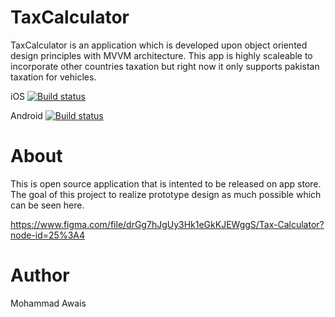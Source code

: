 # TaxCalculator
TaxCalculator is an application which is developed upon object oriented design principles with MVVM architecture. This app is highly scaleable to incorporate other countries taxation but right now it only supports pakistan taxation for vehicles.

iOS
[![Build status](https://build.appcenter.ms/v0.1/apps/c1784078-f465-4d83-8f33-73f89d145d3a/branches/master/badge)](https://appcenter.ms)

Android
[![Build status](https://build.appcenter.ms/v0.1/apps/3b5283d6-abbf-44b4-b243-7d90ae801825/branches/master/badge)](https://appcenter.ms)
# About
This is open source application that is intented to be released on app store. The goal of this project to realize prototype design
as much possible which can be seen here.

https://www.figma.com/file/drGg7hJgUy3Hk1eGkKJEWggS/Tax-Calculator?node-id=25%3A4

# Author
Mohammad Awais
